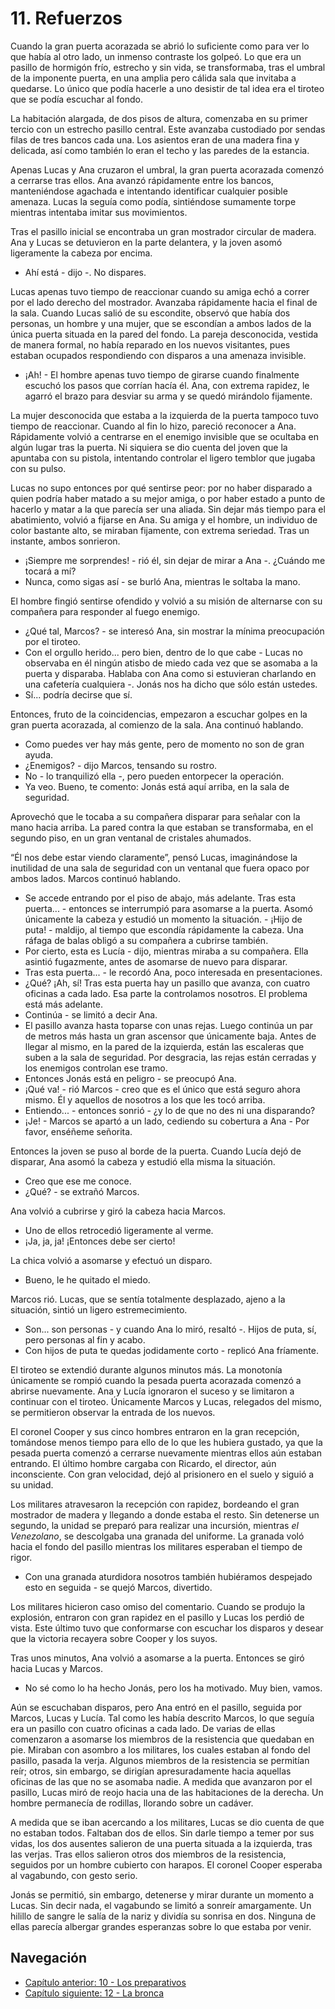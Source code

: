 # 11. Refuerzos

Cuando la gran puerta acorazada se abrió lo suficiente como para ver lo que había al otro lado, un inmenso contraste los golpeó. Lo que era un pasillo de hormigón frío, estrecho y sin vida, se transformaba, tras el umbral de la imponente puerta, en una amplia pero cálida sala que invitaba a quedarse. Lo único que podía hacerle a uno desistir de tal idea era el tiroteo que se podía escuchar al fondo.

La habitación alargada, de dos pisos de altura, comenzaba en su primer tercio con un estrecho pasillo central. Este avanzaba custodiado por sendas filas de tres bancos cada una. Los asientos eran de una madera fina y delicada, así como también lo eran el techo y las paredes de la estancia.

Apenas Lucas y Ana cruzaron el umbral, la gran puerta acorazada comenzó a cerrarse tras ellos. Ana avanzó rápidamente entre los bancos, manteniéndose agachada e intentando identificar cualquier posible amenaza. Lucas la seguía como podía, sintiéndose sumamente torpe mientras intentaba imitar sus movimientos. 

Tras el pasillo inicial se encontraba un gran mostrador circular de madera. Ana y Lucas se detuvieron en la parte delantera, y la joven asomó ligeramente la cabeza por encima.

- Ahí está - dijo -. No dispares.

Lucas apenas tuvo tiempo de reaccionar cuando su amiga echó a correr por el lado derecho del mostrador. Avanzaba rápidamente hacia el final de la sala. Cuando Lucas salió de su escondite, observó que había dos personas, un hombre y una mujer, que se escondían a ambos lados de la única puerta situada en la pared del fondo. La pareja desconocida, vestida de manera formal, no había reparado en los nuevos visitantes, pues estaban ocupados respondiendo con disparos a una amenaza invisible.

- ¡Ah! - El hombre apenas tuvo tiempo de girarse cuando finalmente escuchó los pasos que corrían hacía él. Ana, con extrema rapidez, le agarró el brazo para desviar su arma y se quedó mirándolo fijamente.

La mujer desconocida que estaba a la izquierda de la puerta tampoco tuvo tiempo de reaccionar. Cuando al fin lo hizo, pareció reconocer a Ana. Rápidamente volvió a centrarse en el enemigo invisible que se ocultaba en algún lugar tras la puerta. Ni siquiera se dio cuenta del joven que la apuntaba con su pistola, intentando controlar el ligero temblor que jugaba con su pulso.

Lucas no supo entonces por qué sentirse peor: por no haber disparado a quien podría haber matado a su mejor amiga, o por haber estado a punto de hacerlo y matar a la que parecía ser una aliada. Sin dejar más tiempo para el abatimiento, volvió a fijarse en Ana. Su amiga y el hombre, un individuo de color bastante alto, se miraban fijamente, con extrema seriedad. Tras un instante, ambos sonrieron.

- ¡Siempre me sorprendes! - rió él, sin dejar de mirar a Ana -. ¿Cuándo me tocará a mí?
- Nunca, como sigas así - se burló Ana, mientras le soltaba la mano. 

El hombre fingió sentirse ofendido y volvió a su misión de alternarse con su compañera para responder al fuego enemigo.

- ¿Qué tal, Marcos? - se interesó Ana, sin mostrar la mínima preocupación por el tiroteo.
- Con el orgullo herido... pero bien, dentro de lo que cabe - Lucas no observaba en él ningún atisbo de miedo cada vez que se asomaba a la puerta y disparaba. Hablaba con Ana como si estuvieran charlando en una cafetería cualquiera -. Jonás nos ha dicho que sólo están ustedes.
- Sí... podría decirse que sí.

Entonces, fruto de la coincidencias, empezaron a escuchar golpes en la gran puerta acorazada, al comienzo de la sala. Ana continuó hablando.

- Como puedes ver hay más gente, pero de momento no son de gran ayuda.
- ¿Enemigos? - dijo Marcos, tensando su rostro.
- No - lo tranquilizó ella -, pero pueden entorpecer la operación.
- Ya veo. Bueno, te comento: Jonás está aquí arriba, en la sala de seguridad.

Aprovechó que le tocaba a su compañera disparar para señalar con la mano hacia arriba. La pared contra la que estaban se transformaba, en el segundo piso, en un gran ventanal de cristales ahumados.

“Él nos debe estar viendo claramente”, pensó Lucas, imaginándose la inutilidad de una sala de seguridad con un ventanal que fuera opaco por ambos lados. Marcos continuó hablando.

- Se accede entrando por el piso de abajo, más adelante. Tras esta puerta... - entonces se interrumpió para asomarse a la puerta. Asomó únicamente la cabeza y estudió un momento la situación. - ¡Hijo de puta! - maldijo, al tiempo que escondía rápidamente la cabeza. Una ráfaga de balas obligó a su compañera a cubrirse también.
- Por cierto, esta es Lucía - dijo, mientras miraba a su compañera. Ella asintió fugazmente, antes de asomarse de nuevo para disparar.
- Tras esta puerta... - le recordó Ana, poco interesada en presentaciones.
- ¿Qué? ¡Ah, sí! Tras esta puerta hay un pasillo que avanza, con cuatro oficinas a cada lado. Esa parte la controlamos nosotros. El problema está más adelante.
- Continúa - se limitó a decir Ana.
- El pasillo avanza hasta toparse con unas rejas. Luego continúa un par de metros más hasta un gran ascensor que únicamente baja. Antes de llegar al mismo, en la pared de la izquierda, están las escaleras que suben a la sala de seguridad. Por desgracia, las rejas están cerradas y los enemigos controlan ese tramo.
- Entonces Jonás está en peligro - se preocupó Ana.
- ¡Qué va! - rió Marcos - creo que es el único que está seguro ahora mismo. Él y aquellos de nosotros a los que les tocó arriba.
- Entiendo... - entonces sonrió - ¿y lo de que no des ni una disparando?
- ¡Je! - Marcos se apartó a un lado, cediendo su cobertura a Ana - Por favor, enséñeme señorita.

Entonces la joven se puso al borde de la puerta. Cuando Lucía dejó de disparar, Ana asomó la cabeza y estudió ella misma la situación.

- Creo que ese me conoce.
- ¿Qué? - se extrañó Marcos.

Ana volvió a cubrirse y giró la cabeza hacia Marcos.

- Uno de ellos retrocedió ligeramente al verme.
- ¡Ja, ja, ja! ¡Entonces debe ser cierto!

La chica volvió a asomarse y efectuó un disparo.

- Bueno, le he quitado el miedo.

Marcos rió. Lucas, que se sentía totalmente desplazado, ajeno a la situación, sintió un ligero estremecimiento.

- Son... son personas - y cuando Ana lo miró, resaltó -. Hijos de puta, sí, pero personas al fin y acabo.
- Con hijos de puta te quedas jodidamente corto - replicó Ana fríamente.

El tiroteo se extendió durante algunos minutos más. La monotonía únicamente se rompió cuando la pesada puerta acorazada comenzó a abrirse nuevamente. Ana y Lucía ignoraron el suceso y se limitaron a continuar con el tiroteo.  Únicamente Marcos y Lucas, relegados del mismo, se permitieron observar la entrada de los nuevos.

El coronel Cooper y sus cinco hombres entraron en la gran recepción, tomándose menos tiempo para ello de lo que les hubiera gustado, ya que la pesada puerta comenzó a cerrarse nuevamente mientras ellos aún estaban entrando. El último hombre cargaba con Ricardo, el director, aún inconsciente. Con gran velocidad, dejó al prisionero en el suelo y siguió a su unidad.

Los militares atravesaron la recepción con rapidez, bordeando el gran mostrador de madera y llegando a donde estaba el resto. Sin detenerse un segundo, la unidad se preparó para realizar una incursión, mientras *el Venezolano*, se descolgaba una granada del uniforme. La granada voló hacia el fondo del pasillo mientras los militares esperaban el tiempo de rigor.

- Con una granada aturdidora nosotros también hubiéramos despejado esto en seguida - se quejó Marcos, divertido.

Los militares hicieron caso omiso del comentario. Cuando se produjo la explosión, entraron con gran rapidez en el pasillo y Lucas los perdió de vista. Este último tuvo que conformarse con escuchar los disparos y desear que la victoria recayera sobre Cooper y los suyos.

Tras unos minutos, Ana volvió a asomarse a la puerta. Entonces se giró hacia Lucas y Marcos.

- No sé como lo ha hecho Jonás, pero los ha motivado. Muy bien, vamos.

Aún se escuchaban disparos, pero Ana entró en el pasillo, seguida por Marcos, Lucas y Lucía. Tal como les había descrito Marcos, lo que seguía era un pasillo con cuatro oficinas a cada lado. De varias de ellas comenzaron a asomarse los miembros de la resistencia que quedaban en pie. Miraban con asombro a los militares, los cuales estaban al fondo del pasillo, pasada la verja. Algunos miembros de la resistencia se permitían reír; otros, sin embargo, se dirigían apresuradamente hacia aquellas oficinas de las que no se asomaba nadie. A medida que avanzaron por el pasillo, Lucas miró de reojo hacia una de las habitaciones de la derecha. Un hombre permanecía de rodillas, llorando sobre un cadáver.

A medida que se iban acercando a los militares, Lucas se dio cuenta de que no estaban todos. Faltaban dos de ellos. Sin darle tiempo a temer por sus vidas, los dos ausentes salieron de una puerta situada a la izquierda, tras las verjas. Tras ellos salieron otros dos miembros de la resistencia, seguidos por un hombre cubierto con harapos. El coronel Cooper esperaba al vagabundo, con gesto serio.

Jonás se permitió, sin embargo, detenerse y mirar durante un momento a Lucas. Sin decir nada, el vagabundo se limitó a sonreír amargamente. Un hilillo de sangre le salía de la nariz y dividía su sonrisa en dos. Ninguna de ellas parecía albergar grandes esperanzas sobre lo que estaba por venir.


## Navegación

- [Capítulo anterior: 10 - Los preparativos](c10_los-preparativos.md)
- [Capítulo siguiente: 12 - La bronca](c12_la-bronca.md)

